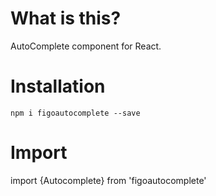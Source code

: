 # What is this?

AutoComplete component for React.

# Installation

`npm i figoautocomplete --save`

# Import

import {Autocomplete} from 'figoautocomplete'